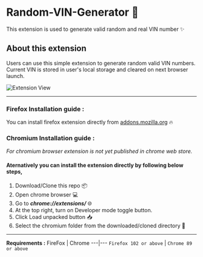 # Random-VIN-Generator :game_die: 

This extension is used to generate valid random and real VIN number :sparkles:

## About this extension

Users can use this simple extension to generate random valid VIN numbers. 
Current VIN is stored in user's local storage and cleared on next browser launch. 

![Extension View](https://addons.mozilla.org/user-media/previews/thumbs/277/277931.jpg)


----
### Firefox Installation guide :

You can install firefox extension directly from [addons.mozilla.org](https://addons.mozilla.org/en-US/firefox/addon/random-vin-generator/) :fire:

### Chromium Installation guide :

*For chromium browser extension is not yet published in chrome web store.*

#### Aternatively you can install the extension directly by following below steps,

  1. Download/Clone this repo :package:
  2. Open chrome browser :computer:
  3. Go to ***chrome://extensions/*** :globe_with_meridians:
  4. At the top right, turn on Developer mode toggle button.
  5. Click Load unpacked button :inbox_tray:
  6. Select the chromium folder from the downloaded/cloned directory :open_file_folder:

----

**Requirements :**
FireFox | Chrome
---|---
`Firefox 102 or above` | `Chrome 89 or above`

